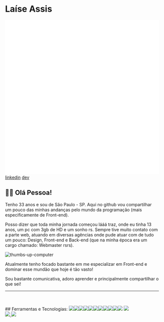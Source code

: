 <h1>Laíse Assis</h1>

<a href="mailto:laise.assis@hotmail.com" target="_blank"> <img src="envelope-regular.svg"> </a>
<a href="https://www.linkedin.com/in/laiseassis/" target="_blank">[linkedin](https://github.com/laiseassis/laiseassis/assets/32445474/26b1228b-e807-4150-96f7-82830369a604)</a>
<a href="https://dev.to/laiseassis" target="_blank">[dev](https://github.com/laiseassis/laiseassis/assets/32445474/f0fd62b6-41a5-45d4-8a21-0c26a1f13ef9)</a>




## 🙋‍♀️ Olá Pessoa!

Tenho 33 anos e sou de São Paulo - SP. Aqui no github vou compartilhar um pouco das minhas andanças pelo mundo da programação (mais especificamente de Front-end).

Posso dizer que toda minha jornada começou lááá traz, onde eu tinha 13 anos, um pc com 3gb de HD e um sonho rs. Sempre tive muito contato com a parte web, atuando em diversas agências onde pude atuar com de tudo um pouco: Design, Front-end e Back-end (que na minha época era um cargo chamado: Webmaster rsrs).

![thumbs-up-computer](https://github.com/laiseassis/laiseassis/assets/32445474/4461cde9-727c-46d8-a6ff-7282b9d6a297)


Atualmente tenho focado bastante em me especializar em Front-end e dominar esse mundão que hoje é tão vasto!

Sou bastante comunicativa, adoro aprender e principalmente compartilhar o que sei!

<hr>
<br><br>
## Ferramentas e Tecnologias:
<img width="50" src="https://cdn.jsdelivr.net/gh/devicons/devicon@latest/icons/css3/css3-original-wordmark.svg" /><img width="50" src="https://cdn.jsdelivr.net/gh/devicons/devicon@latest/icons/html5/html5-original-wordmark.svg" /><img width="50" src="https://cdn.jsdelivr.net/gh/devicons/devicon@latest/icons/sass/sass-original.svg" /><img width="50" src="https://cdn.jsdelivr.net/gh/devicons/devicon@latest/icons/bootstrap/bootstrap-original-wordmark.svg" /><img width="50" src="https://cdn.jsdelivr.net/gh/devicons/devicon@latest/icons/javascript/javascript-original.svg" /><img width="50" src="https://cdn.jsdelivr.net/gh/devicons/devicon@latest/icons/vuejs/vuejs-original-wordmark.svg" /><img width="50" src="https://cdn.jsdelivr.net/gh/devicons/devicon@latest/icons/vuetify/vuetify-original.svg" /><img width="50" src="https://cdn.jsdelivr.net/gh/devicons/devicon@latest/icons/typescript/typescript-original.svg" /><img width="50" src="https://cdn.jsdelivr.net/gh/devicons/devicon@latest/icons/jquery/jquery-plain-wordmark.svg" /><img width="50" src="https://cdn.jsdelivr.net/gh/devicons/devicon@latest/icons/figma/figma-original.svg" /><img width="50" src="https://cdn.jsdelivr.net/gh/devicons/devicon@latest/icons/wordpress/wordpress-original.svg" />
<img width="50" src="https://cdn.jsdelivr.net/gh/devicons/devicon@latest/icons/git/git-original.svg" />

<div>
<a href="https://github.com/laiseassis">
<img loading="lazy" height="180em" src="https://github-readme-stats.vercel.app/api/top-langs/?username=laiseassis&layout=compact&langs_count=7&theme=dracula"/>
<img loading="lazy" height="180em" src="https://github-readme-stats.vercel.app/api?username=laiseassis&show_icons=true&theme=dracula&include_all_commits=true&count_private=true"/>
</div>
          
<!--
**laiseassis/laiseassis** is a ✨ _special_ ✨ repository because its `README.md` (this file) appears on your GitHub profile.

Here are some ideas to get you started:

- 🔭 I’m currently working on ...
- 🌱 I’m currently learning ...
- 👯 I’m looking to collaborate on ...
- 🤔 I’m looking for help with ...
- 💬 Ask me about ...
- 📫 How to reach me: ...
- 😄 Pronouns: ...
- ⚡ Fun fact: ...
-->
